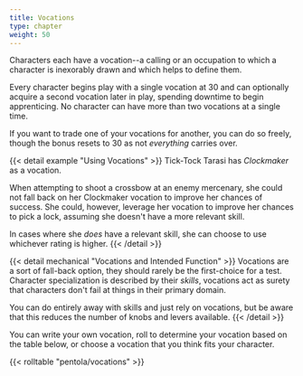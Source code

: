 ```yaml
---
title: Vocations
type: chapter
weight: 50
---
```


Characters each have a vocation--a calling or an occupation to which a character is inexorably drawn and which helps to define them.

Every character begins play with a single vocation at 30 and can optionally acquire a second vocation later in play, spending downtime to begin apprenticing.
No character can have more than two vocations at a single time.

If you want to trade one of your vocations for another, you can do so freely, though the bonus resets to 30 as not _everything_ carries over.

{{< detail example "Using Vocations" >}}
Tick-Tock Tarasi has _Clockmaker_ as a vocation.

When attempting to shoot a crossbow at an enemy mercenary, she could not fall back on her Clockmaker vocation to improve her chances of success.
She could, however, leverage her vocation to improve her chances to pick a lock, assuming she doesn't have a more relevant skill.

In cases where she _does_ have a relevant skill, she can choose to use whichever rating is higher.
{{< /detail >}}

{{< detail mechanical "Vocations and Intended Function" >}}
Vocations are a sort of fall-back option, they should rarely be the first-choice for a test.
Character specialization is described by their _skills_, vocations act as surety that characters don't fail at things in their primary domain.

You can do entirely away with skills and just rely on vocations, but be aware that this reduces the number of knobs and levers available.
{{< /detail >}}

You can write your own vocation, roll to determine your vocation based on the table below, or choose a vocation that you think fits your character.

{{< rolltable "pentola/vocations" >}}
